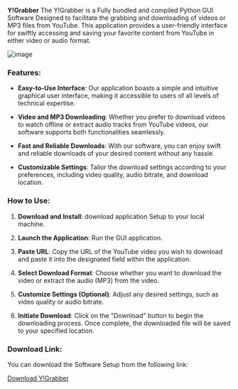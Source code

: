 **Y!Grabber**
The Y!Grabber is a Fully bundled and compiled Python GUI Software Designed to facilitate the grabbing and downloading of videos or MP3 files from YouTube. This application provides a user-friendly interface for swiftly accessing and saving your favorite content from YouTube in either video or audio format.

![image](https://github.com/skills59/YGrabber-Software/assets/56154525/1dba42a1-a3db-41bc-b22e-b773c3408baa)

### Features:

- **Easy-to-Use Interface**: Our application boasts a simple and intuitive graphical user interface, making it accessible to users of all levels of technical expertise.
  
- **Video and MP3 Downloading**: Whether you prefer to download videos to watch offline or extract audio tracks from YouTube videos, our software supports both functionalities seamlessly.

- **Fast and Reliable Downloads**: With our software, you can enjoy swift and reliable downloads of your desired content without any hassle.

- **Customizable Settings**: Tailor the download settings according to your preferences, including video quality, audio bitrate, and download location.

### How to Use:

1. **Download and Install**: download application Setup to your local machine.
   
2. **Launch the Application**: Run the GUI application.

3. **Paste URL**: Copy the URL of the YouTube video you wish to download and paste it into the designated field within the application.

4. **Select Download Format**: Choose whether you want to download the video or extract the audio (MP3) from the video.

5. **Customize Settings (Optional)**: Adjust any desired settings, such as video quality or audio bitrate.

6. **Initiate Download**: Click on the "Download" button to begin the downloading process. Once complete, the downloaded file will be saved to your specified location.

### Download Link:

You can download the Software Setup from the following link:

[Download Y!Grabber](https://1drv.ms/u/s!AgJDIlYd7TlRg3Og5alZEBrP8W6y?e=HWnS9u)

